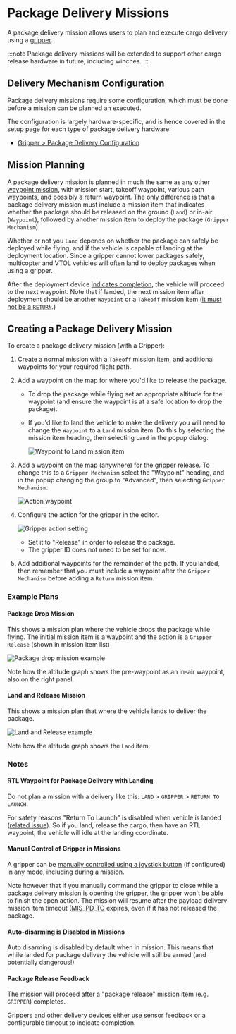 # Package Delivery Missions

A package delivery mission allows users to plan and execute cargo delivery using a [gripper](../peripherals/gripper.md).

:::note
Package delivery missions will be extended to support other cargo release hardware in future, including winches.
:::

## Delivery Mechanism Configuration

Package delivery missions require some configuration, which must be done before a mission can be planned an executed.

The configuration is largely hardware-specific, and is hence covered in the setup page for each type of package delivery hardware:

- [Gripper > Package Delivery Configuration](../peripherals/gripper.md#package-delivery-configuration)


## Mission Planning

A package delivery mission is planned in much the same as any other [waypoint mission](../flying/missions.md), with mission start, takeoff waypoint, various path waypoints, and possibly a return waypoint.
The only difference is that a package delivery mission must include a mission item that indicates whether the package should be released on the ground (`Land`) or in-air (`Waypoint`), followed by another mission item to deploy the package (`Gripper Mechanism`).

Whether or not you `Land` depends on whether the package can safely be deployed while flying, and if the vehicle is capable of landing at the deployment location.
Since a gripper cannot lower packages safely, multicopter and VTOL vehicles will often land to deploy packages when using a gripper.

After the deployment device [indicates completion](#package-release-feedback), the vehicle will proceed to the next waypoint.
Note that if landed, the next mission item after deployment should be another `Waypoint` or a `Takeoff` mission item ([it must not be a `RETURN`](#rtl-waypoint-for-package-delivery-with-landing).)

## Creating a Package Delivery Mission

To create a package delivery mission (with a Gripper):

1. Create a normal mission with a `Takeoff` mission item, and additional waypoints for your required flight path.
1. Add a waypoint on the map for where you'd like to release the package.

   - To drop the package while flying set an appropriate altitude for the waypoint (and ensure the waypoint is at a safe location to drop the package).

   - If you'd like to land the vehicle to make the delivery you will need to change the `Waypoint` to a `Land` mission item.
     Do this by selecting the mission item heading, then selecting `Land` in the popup dialog.

     ![Waypoint to Land mission item](../../assets/flying/package_delivery_land_waypoint.png)
1. Add a waypoint on the map (anywhere) for the gripper release.
   To change this to a `Gripper Mechanism` select the "Waypoint" heading, and in the popup changing the group to "Advanced", then selecting `Gripper Mechanism`.
   
   ![Action waypoint](../../assets/flying/qgc_mission_gripper_mechanism_item_example.png)

1. Configure the action for the gripper in the editor. 

   ![Gripper action setting](../../assets/flying/qgc_mission_plan_gripper_action_setting.png)

   - Set it to "Release" in order to release the package.
   - The gripper ID does not need to be set for now.

1. Add additional waypoints for the remainder of the path.
   If you landed, then remember that you must include a waypoint after the `Gripper Mechanism` before adding a `Return` mission item.

### Example Plans

#### Package Drop Mission

This shows a mission plan where the vehicle drops the package while flying.
The initial mission item is a waypoint and the action is a `Gripper Release` (shown in mission item list)

![Package drop mission example](../../assets/flying/package_drop_mission_example.png)

Note how the altitude graph shows the pre-waypoint as an in-air waypoint, also on the right panel.

#### Land and Release Mission

This shows a mission plan that where the vehicle lands to deliver the package.

![Land and Release example](../../assets/flying/land_and_release_package_delivery_mission_example.png)

Note how the altitude graph shows the `Land` item.

### Notes

#### RTL Waypoint for Package Delivery with Landing

Do not plan a mission with a delivery like this: `LAND` > `GRIPPER` > `RETURN TO LAUNCH`.

For safety reasons "Return To Launch" is disabled when vehicle is landed ([related issue](https://github.com/PX4/PX4-Autopilot/pull/20044)).
So if you land, release the cargo, then have an RTL waypoint, the vehicle will idle at the landing coordinate.

#### Manual Control of Gripper in Missions

A gripper can be [manually controlled using a joystick button](../peripherals/gripper.md#griper-action-joystick-button-mapping-in-qgc) (if configured) in any mode, including during a mission.

Note however that if you manually command the gripper to close while a package delivery mission is opening the gripper, the gripper won't be able to finish the open action.
The mission will resume after the payload delivery mission item timeout ([MIS_PD_TO](../advanced_config/parameter_reference.md#MIS_PD_TO) expires, even if it has not released the package.

#### Auto-disarming is Disabled in Missions

Auto disarming is disabled by default when in mission.
This means that while landed for package delivery the vehicle will still be armed (and potentially dangerous!)

#### Package Release Feedback

The mission will proceed after a "package release" mission item (e.g. `GRIPPER`) completes.

Grippers and other delivery devices either use sensor feedback or a configurable timeout to indicate completion.
